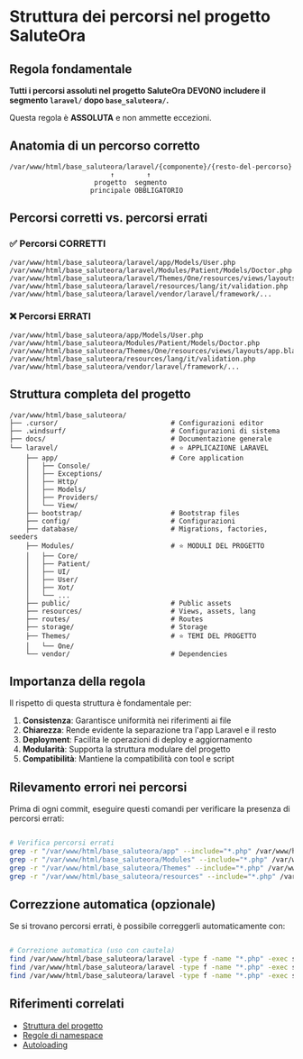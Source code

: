 # Struttura dei percorsi nel progetto SaluteOra

## Regola fondamentale

**Tutti i percorsi assoluti nel progetto SaluteOra DEVONO includere il segmento `laravel/` dopo `base_saluteora/`.**

Questa regola è **ASSOLUTA** e non ammette eccezioni.

## Anatomia di un percorso corretto

```
/var/www/html/base_saluteora/laravel/{componente}/{resto-del-percorso}
                         ↑        ↑
                     progetto  segmento
                    principale OBBLIGATORIO
```

## Percorsi corretti vs. percorsi errati

### ✅ Percorsi CORRETTI

```
/var/www/html/base_saluteora/laravel/app/Models/User.php
/var/www/html/base_saluteora/laravel/Modules/Patient/Models/Doctor.php
/var/www/html/base_saluteora/laravel/Themes/One/resources/views/layouts/app.blade.php
/var/www/html/base_saluteora/laravel/resources/lang/it/validation.php
/var/www/html/base_saluteora/laravel/vendor/laravel/framework/...
```

### ❌ Percorsi ERRATI

```
/var/www/html/base_saluteora/app/Models/User.php
/var/www/html/base_saluteora/Modules/Patient/Models/Doctor.php
/var/www/html/base_saluteora/Themes/One/resources/views/layouts/app.blade.php
/var/www/html/base_saluteora/resources/lang/it/validation.php
/var/www/html/base_saluteora/vendor/laravel/framework/...
```

## Struttura completa del progetto

```
/var/www/html/base_saluteora/
├── .cursor/                            # Configurazioni editor
├── .windsurf/                          # Configurazioni di sistema
├── docs/                               # Documentazione generale
└── laravel/                            # ⭐️ APPLICAZIONE LARAVEL
    ├── app/                            # Core application
    │   ├── Console/
    │   ├── Exceptions/
    │   ├── Http/
    │   ├── Models/
    │   ├── Providers/
    │   └── View/
    ├── bootstrap/                      # Bootstrap files
    ├── config/                         # Configurazioni
    ├── database/                       # Migrations, factories, seeders
    ├── Modules/                        # ⭐️ MODULI DEL PROGETTO
    │   ├── Core/
    │   ├── Patient/
    │   ├── UI/
    │   ├── User/
    │   ├── Xot/
    │   └── ...
    ├── public/                         # Public assets
    ├── resources/                      # Views, assets, lang
    ├── routes/                         # Routes
    ├── storage/                        # Storage
    ├── Themes/                         # ⭐️ TEMI DEL PROGETTO
    │   └── One/
    └── vendor/                         # Dependencies
```

## Importanza della regola

Il rispetto di questa struttura è fondamentale per:

1. **Consistenza**: Garantisce uniformità nei riferimenti ai file
2. **Chiarezza**: Rende evidente la separazione tra l'app Laravel e il resto
3. **Deployment**: Facilita le operazioni di deploy e aggiornamento
4. **Modularità**: Supporta la struttura modulare del progetto
5. **Compatibilità**: Mantiene la compatibilità con tool e script

## Rilevamento errori nei percorsi

Prima di ogni commit, eseguire questi comandi per verificare la presenza di percorsi errati:

```bash

# Verifica percorsi errati
grep -r "/var/www/html/base_saluteora/app" --include="*.php" /var/www/html/base_saluteora/laravel
grep -r "/var/www/html/base_saluteora/Modules" --include="*.php" /var/www/html/base_saluteora/laravel
grep -r "/var/www/html/base_saluteora/Themes" --include="*.php" /var/www/html/base_saluteora/laravel
grep -r "/var/www/html/base_saluteora/resources" --include="*.php" /var/www/html/base_saluteora/laravel
```

## Correzzione automatica (opzionale)

Se si trovano percorsi errati, è possibile correggerli automaticamente con:

```bash

# Correzione automatica (uso con cautela)
find /var/www/html/base_saluteora/laravel -type f -name "*.php" -exec sed -i 's|/var/www/html/base_saluteora/app|/var/www/html/base_saluteora/laravel/app|g' {} \;
find /var/www/html/base_saluteora/laravel -type f -name "*.php" -exec sed -i 's|/var/www/html/base_saluteora/Modules|/var/www/html/base_saluteora/laravel/Modules|g' {} \;
find /var/www/html/base_saluteora/laravel -type f -name "*.php" -exec sed -i 's|/var/www/html/base_saluteora/Themes|/var/www/html/base_saluteora/laravel/Themes|g' {} \;
```

## Riferimenti correlati

- [Struttura del progetto](/var/www/html/base_saluteora/laravel/Modules/Xot/project_docs/architecture/struttura-progetto.md)
- [Regole di namespace](/var/www/html/base_saluteora/laravel/Modules/Xot/project_docs/standards/namespace-conventions.md)
- [Autoloading](/var/www/html/base_saluteora/laravel/Modules/Xot/project_docs/standards/psr4-compliance.md)
